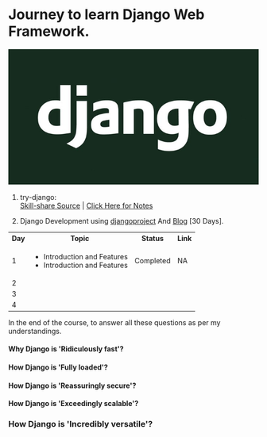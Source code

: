 # Journey to learn Django Web Framework.
![Django Wallpaper](https://github.com/filopd/try-django/blob/master/django-wallpaper.jpg)

1. try-django: <br>
   [Skill-share Source](https://www.skillshare.com/classes/Try-Django-Learn-and-Master-the-Python-Programming-Web-Framework) |
   [Click Here for Notes](https://github.com/filopd/try-django/tree/master/src/project1/trydjango/README.md)

2. Django Development using <a href='https://www.djangoproject.com/start/overview/'>djangoproject</a> And <a href='https://data-flair.training/blogs/django-tutorial/'>Blog</a> [30 Days].
<table>
<tr><th> Day </th><th> Topic </th><th> Status </th><th> Link </th></tr>
<tr><td>1</td><td><ul>
<li>Introduction and Features</li>
<li>Introduction and Features</li>
</ul></td><td>Completed</td><td>NA</td></tr>
<tr><td>2</td><td></td><td></td><td></td></tr>
<tr><td>3</td><td></td><td></td><td></td></tr>
<tr><td>4</td><td></td><td></td><td></td></tr>
</table>

In the end of the course, to answer all these questions as per my understandings.
#### Why Django is 'Ridiculously fast'?

#### How Django is 'Fully loaded'?

#### How Django is 'Reassuringly secure'?

#### How Django is 'Exceedingly scalable'?

### How Django is 'Incredibly versatile'?

